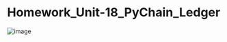 # Homework_Unit-18_PyChain_Ledger

![image](https://github.com/raygomez36/Homework_Unit-18_PyChain_Ledger/assets/33921109/babef670-0351-4ff2-a0f9-17768278027c)
